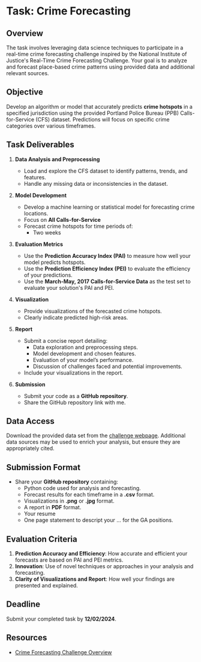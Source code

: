 # Task: Crime Forecasting

## Overview

The task involves leveraging data science techniques to participate in a real-time crime forecasting challenge inspired by the National Institute of Justice's Real-Time Crime Forecasting Challenge. Your goal is to analyze and forecast place-based crime patterns using provided data and additional relevant sources.

## Objective

Develop an algorithm or model that accurately predicts **crime hotspots** in a specified jurisdiction using the provided Portland Police Bureau (PPB) Calls-for-Service (CFS) dataset. Predictions will focus on specific crime categories over various timeframes.

## Task Deliverables

1. **Data Analysis and Preprocessing**

   - Load and explore the CFS dataset to identify patterns, trends, and features.
   - Handle any missing data or inconsistencies in the dataset.

2. **Model Development**

   - Develop a machine learning or statistical model for forecasting crime locations.
   - Focus on **All Calls-for-Service**
   - Forecast crime hotspots for time periods of:
     - Two weeks

3. **Evaluation Metrics**

   - Use the **Prediction Accuracy Index (PAI)** to measure how well your model predicts hotspots.
   - Use the **Prediction Efficiency Index (PEI)** to evaluate the efficiency of your predictions.
   - Use the **March-May, 2017 Calls-for-Service Data** as the test set to evaluate your solution's PAI and PEI.

4. **Visualization**

   - Provide visualizations of the forecasted crime hotspots.
   - Clearly indicate predicted high-risk areas.

5. **Report**

   - Submit a concise report detailing:
     - Data exploration and preprocessing steps.
     - Model development and chosen features.
     - Evaluation of your model’s performance.
     - Discussion of challenges faced and potential improvements.
   - Include your visualizations in the report.

6. **Submission**
   - Submit your code as a **GitHub repository**.
   - Share the GitHub repository link with me.

## Data Access

Download the provided data set from the [challenge webpage](https://nij.ojp.gov/funding/real-time-crime-forecasting-challenge-posting). Additional data sources may be used to enrich your analysis, but ensure they are appropriately cited.

## Submission Format

- Share your **GitHub repository** containing:
  - Python code used for analysis and forecasting.
  - Forecast results for each timeframe in a **.csv** format.
  - Visualizations in **.png** or **.jpg** format.
  - A report in **PDF** format.
  - Your resume
  - One page statement to descript your ... for the GA positions.

## Evaluation Criteria

1. **Prediction Accuracy and Efficiency**: How accurate and efficient your forecasts are based on PAI and PEI metrics.
2. **Innovation**: Use of novel techniques or approaches in your analysis and forecasting.
3. **Clarity of Visualizations and Report**: How well your findings are presented and explained.

## Deadline

Submit your completed task by **12/02/2024**.

## Resources

- [Crime Forecasting Challenge Overview](../assets/pdf/crime-hotspots-forecasting.pdf)
